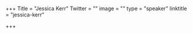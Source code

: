 +++
Title = "Jessica Kerr"
Twitter = ""
image = ""
type = "speaker"
linktitle = "jessica-kerr"

+++


